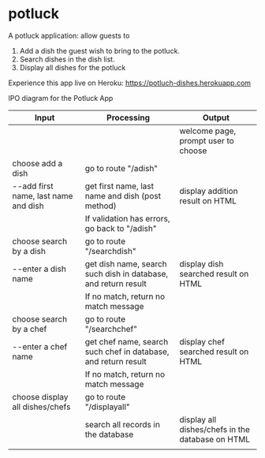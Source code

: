 # potluck


A potluck application: allow guests to 
1. Add a dish the guest wish to bring to the potluck. 
2. Search dishes in the dish list.   
3. Display all dishes for the potluck

Experience this app live on Heroku: https://potluch-dishes.herokuapp.com


IPO diagram for the Potluck App

| Input                                 | Processing                                                      | Output                                           |
| ------------------------------------- | --------------------------------------------------------------- | ------------------------------------------------ |
|                                       |                                                                 | welcome page, prompt user to choose              |
| choose add a dish                     | go to route "/adish"                                            |                                                  |
|  --add first name, last name and dish | get first name, last name and dish (post method)                | display addition result on HTML                  |
|                                       | If validation has errors, go back to "/adish"                   |                                                  |
| choose search by a dish               | go to route "/searchdish"                                       |                                                  |
| --enter a dish name                   | get dish name, search such dish in database, and return result  | display dish searched result on HTML             |
|                                       | If no match, return no match message                            |                                                  |
| choose search by a chef               | go to route "/searchchef"                                       |                                                  |
| --enter a chef name                   | get chef name, search such chef in database, and return result  | display chef searched result on HTML             |
|                                       | If no match, return no match message                            |                                                  |
| choose display all dishes/chefs       | go to route "/displayall"                                       |                                                  |
|                                       | search all records in the database                              | display all dishes/chefs in the database on HTML |
|                                       |                                                                 |                                                  |
